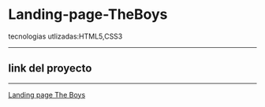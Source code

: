 # Landing-page-TheBoys
tecnologias utlizadas:HTML5,CSS3

 ------


## link del proyecto

------

<a href="https://xbernardoalvez66.github.io/Landing-page-TheBoys/Landing-page-TheBoys/index.html">Landing page The Boys</a> 

